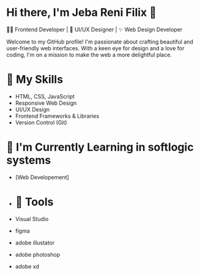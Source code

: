 # Hi there, I'm Jeba Reni Filix 👋

👨‍💻 Frontend Developer | 🎨 UI/UX Designer | ✨ Web Design Developer

Welcome to my GitHub profile! I'm passionate about crafting beautiful and user-friendly web interfaces. With a keen eye for design and a love for coding, I'm on a mission to make the web a more delightful place.

# 🔧 My Skills

- HTML, CSS, JavaScript
- Responsive Web Design
- UI/UX Design
- Frontend Frameworks & Libraries
- Version Control (Git)

# 🌱 I'm Currently Learning in softlogic systems

- [Web Developement]

- # 🔧 Tools
- Visual Studio
- figma
- adobe illustator
- adobe photoshop
- adobe xd
